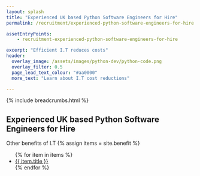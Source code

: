 ```yaml
---
layout: splash 
title: "Experienced UK based Python Software Engineers for Hire"
permalink: /recruitment/experienced-python-software-engineers-for-hire

assetEntryPoints:
    - recruitment-experienced-python-software-engineers-for-hire

excerpt: "Efficient I.T reduces costs"
header:
  overlay_image: /assets/images/python-dev/python-code.png
  overlay_filter: 0.5 
  page_lead_text_colour: "#aa0000"
  more_text: "Learn about I.T cost reductions"

---
```


{% include breadcrumbs.html %}

## Experienced UK based Python Software Engineers for Hire

Other benefits of I.T
{% assign items = site.benefit %}
<ul class="">
    {% for item in items %}
        <li><a href="{{ item.url }}">{{ item.title }}</a></li>
    {% endfor %}
</ul>